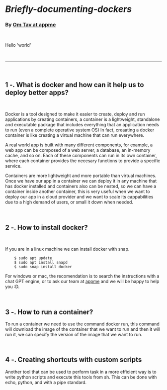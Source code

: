 
# *Briefly-documenting-dockers*

### By [Om Tav at appme](https://appme-servicios.web.app)

<br>

Hello 'world'

<br>

***

<br>

## 1 -. What is docker and how can it help us to deploy better apps?

<br>

Docker is a tool designed to make it easier to create, deploy and run applications by
creating containers, a container is a lightweight, standalone and executable package
that includes everything that an application needs to run (even a complete operative system OS)
In fact, creaating a docker container is like creating a virtual machine that can run everywhere.

A real world app is built with many different components, for example, a web app can be
composed of a web server, a database, an in-memory cache, and so on. Each of these components
can run in its own container, where each container provides the necesary functions to provide
a specific service.

Containers are more lightweight and more portable than virtual machines.
Once we have our app in a container we can deploy it in any machine that has docker installed
and containers also can be nested, so we can have a container inside another container, this
is very useful when we want to deploy our app in a cloud provider and we want to scale its
cappabilities due to a high demand of users, or small it down when needed.


<br>

## 2 -. How to install docker?

<br>

If you are in a linux machine we can install docker with snap.

```
    $ sudo apt update
    $ sudo apt install snapd
    $ sudo snap install docker
```

For windows or mac, the recomendation is to search the instructions with a chat GPT engine, 
or to ask our team at [appme](https://appme-servicios.web.app) and we will be happy to 
help you :D.

<br>

## 3 -. How to run a container?
To run a container we need to use the command docker run, this command will download
the image of the container that we want to run and then it will run it, we can specify
the version of the image that we want to run.

<br>

## 4 -. Creating shortcuts with custom scripts

Another tool that can be used to perform task in a more efficient way is to write python scripts and execute
this tools from sh. This can be done with echo, python, and with a pipe standard.
